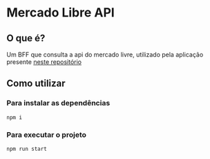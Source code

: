 # Mercado Libre API


## O que é?

Um BFF que consulta a api do mercado livre, utilizado pela aplicação presente [neste repositório](https://github.com/BrunoBNascimento/mercado-libre)

## Como utilizar

### Para instalar as dependências

`npm i`

### Para executar o projeto

`npm run start`
